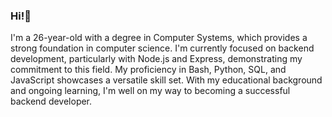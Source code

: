 ### Hi!👋
I'm a 26-year-old with a degree in Computer Systems, which provides a strong foundation in computer science.
I'm currently focused on backend development, particularly with Node.js and Express, demonstrating my commitment to this field.
My proficiency in Bash, Python, SQL, and JavaScript showcases a versatile skill set.
With my educational background and ongoing learning, I'm well on my way to becoming a successful backend developer.

<!--
**luisjauregui1/luisjauregui1** is a ✨ _special_ ✨ repository because its `README.md` (this file) appears on your GitHub profile.

Here are some ideas to get you started:

- 🔭 I’m currently working on ...
- 🌱 I’m currently learning ...
- 👯 I’m looking to collaborate on ...
- 🤔 I’m looking for help with ...
- 💬 Ask me about ...
- 📫 How to reach me: ...
- 😄 Pronouns: ...
- ⚡ Fun fact: ...
-->
